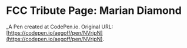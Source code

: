 # FCC Tribute Page: Marian Diamond
 _A Pen created at CodePen.io. Original URL: [https://codepen.io/aegoff/pen/NVrjpN](https://codepen.io/aegoff/pen/NVrjpN).

 